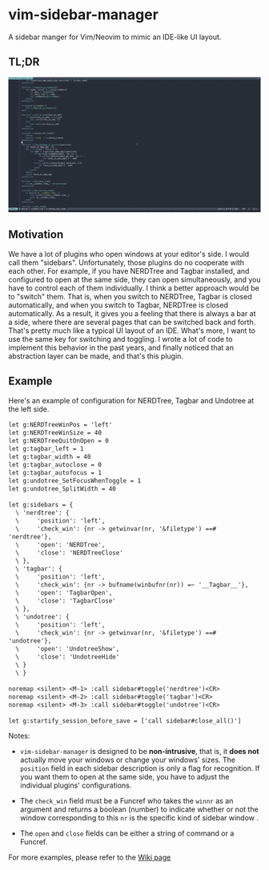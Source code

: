 # vim-sidebar-manager

A sidebar manger for Vim/Neovim to mimic an IDE-like UI layout.

## TL;DR

![Screencast](https://github.com/brglng/images/raw/master/vim-sidebar-manager/screencast.webp)

## Motivation

We have a lot of plugins who open windows at your editor's side. I would call
them "sidebars". Unfortunately, those plugins do no cooperate with each other.
For example, if you have NERDTree and Tagbar installed, and configured to open
at the same side, they can open simultaneously, and you have to control each
of them individually. I think a better approach would be to "switch" them.
That is, when you switch to NERDTree, Tagbar is closed automatically, and when
you switch to Tagbar, NERDTree is closed automatically. As a result, it gives
you a feeling that there is always a bar at a side, where there are several
pages that can be switched back and forth. That's pretty much like a typical
UI layout of an IDE.  What's more, I want to use the same key for switching
and toggling. I wrote a lot of code to implement this behavior in the past
years, and finally noticed that an abstraction layer can be made, and that's
this plugin.

## Example

Here's an example of configuration for NERDTree, Tagbar and Undotree at the
left side.

```vim
let g:NERDTreeWinPos = 'left'
let g:NERDTreeWinSize = 40
let g:NERDTreeQuitOnOpen = 0
let g:tagbar_left = 1
let g:tagbar_width = 40
let g:tagbar_autoclose = 0
let g:tagbar_autofocus = 1
let g:undotree_SetFocusWhenToggle = 1
let g:undotree_SplitWidth = 40

let g:sidebars = {
  \ 'nerdtree': {
  \     'position': 'left',
  \     'check_win': {nr -> getwinvar(nr, '&filetype') ==# 'nerdtree'},
  \     'open': 'NERDTree',
  \     'close': 'NERDTreeClose'
  \ },
  \ 'tagbar': {
  \     'position': 'left',
  \     'check_win': {nr -> bufname(winbufnr(nr)) =~ '__Tagbar__'},
  \     'open': 'TagbarOpen',
  \     'close': 'TagbarClose'
  \ },
  \ 'undotree': {
  \     'position': 'left',
  \     'check_win': {nr -> getwinvar(nr, '&filetype') ==# 'undotree'},
  \     'open': 'UndotreeShow',
  \     'close': 'UndotreeHide'
  \ }
  \ }

noremap <silent> <M-1> :call sidebar#toggle('nerdtree')<CR>
noremap <silent> <M-2> :call sidebar#toggle('tagbar')<CR>
noremap <silent> <M-3> :call sidebar#toggle('undotree')<CR>

let g:startify_session_before_save = ['call sidebar#close_all()']
```

Notes:

- `vim-sidebar-manager` is designed to be **non-intrusive**, that is, it
  **does not** actually move your windows or change your
  windows' sizes. The `position` field in each sidebar description is only a
  flag for recognition. If you want them to open at the same side, you have to
  adjust the individual plugins' configurations.

- The `check_win` field must be a Funcref who takes the `winnr` as an argument
  and returns a boolean (number) to indicate whether or not the window
  corresponding to this `nr` is the specific kind of sidebar window .

- The `open` and `close` fields can be either a string of command or a
  Funcref.

For more examples, please refer to the [Wiki page](https://github.com/brglng/vim-sidebar-manager/wiki/Examples)

<!-- vim: ts=8 sts=4 sw=4 et cc=79
-->
